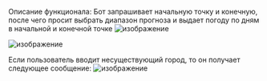 Описание функционала:
Бот запрашивает начальную точку и конечную, после чего просит выбрать диапазон прогноза и выдает погоду по дням в начальной и конечной точке
![изображение](https://github.com/user-attachments/assets/a74e5163-c603-46f9-b582-ae0ca75db9d4)


![изображение](https://github.com/user-attachments/assets/f8a26eb6-01da-4df8-ae19-44261867bd55)

Если пользователь вводит несуществующий город, то он получает следующее сообщение:
![изображение](https://github.com/user-attachments/assets/98961fae-279a-41d5-a59c-2cc6192995c3)

